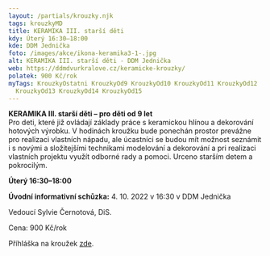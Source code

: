 ```yaml
---
layout: /partials/krouzky.njk
tags: krouzkyMD
title: KERAMIKA III. starší děti
kdy: Úterý 16:30–18:00
kde: DDM Jednička
foto: /images/akce/ikona-keramika3-1-.jpg
alt: KERAMIKA III. starší děti - DDM Jednička
web: https://ddmdvurkralove.cz/keramicke-krouzky/
polatek: 900 Kč/rok
myTags: KrouzkyOstatni KrouzkyOd9 KrouzkyOd10 KrouzkyOd11 KrouzkyOd12
  KrouzkyOd13 KrouzkyOd14 KrouzkyOd15
---
```

<!--StartFragment-->

**KERAMIKA III. starší děti – pro děti od 9 let**\
Pro deti, které již ovládají základy práce s keramickou hlínou a dekorování hotových výrobku. V hodinách kroužku bude ponechán prostor prevážne pro realizaci vlastních nápadu, ale úcastníci se budou mít možnost seznámit i s novými a složitejšími technikami modelování a dekorování a pri realizaci vlastních projektu využít odborné rady a pomoci. Urceno starším detem a pokrocilým.

**Úterý 16:30–18:00**

**Úvodní informativní schůzka:** 4. 10. 2022 v 16:30 v DDM Jednička

Vedoucí Sylvie Černotová, DiS.

Cena: 900 Kč/rok

Příhláška na kroužek [zde](https://ddmdvurkralove.cz/prihlaska/).



<!--EndFragment-->